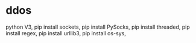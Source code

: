 # ddos
python V3,
pip install sockets,
pip install PySocks,
pip install threaded,
pip install regex,
pip install urllib3,
pip install os-sys,
